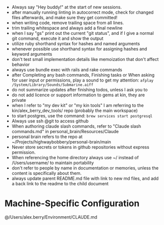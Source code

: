 - Always say "Hey buddy!" at the start of new sessions.
- after manually running linting in autocorrect mode, check for changed files afterwards, and make sure they get committed!
- when writing code, remove trailing space from all lines.
- trim trailing whitespace and always add a final newline
- when I say "gs" print out the current "git status", and if I give a normal git command, execute it and show the output
- utilize ruby shorthand syntax for hashes and named arguments
- whenever possible use shorthand syntax for assigning hashes and keyword arguments
- don't test small implementation details like memoization that don't affect behavior
- always use bundle exec with rails and rake commands
- after Completing any bash commands, Finishing tasks or When asking for user input or permissions, play a sound to get my attention: `afplay /System/Library/Sounds/Submarine.aiff`
- do not summarize updates after finishing todos, unless I ask you to
- do not add licence or support information to gems at kin, they are private
- when I refer to "my dev kit" or "my kin tools" I am referring to the kin/alex_berry_dev_tools/ repo (probably the main workspace)
- to start postgres, use the command: `brew services start postgresql`
- Always use ssh @git to access github
- When authoring claude slash commands, refer to "Claude slash commands.md" in personal_brain/Resources/Claude
- personal brain refers to the repo at ~/Projects/highwaybobbery/personal-brain/main 
- Never store secrets or tokens in github repositories without express permission.
- When referencing the home directory always use ~/ instead of /Users/username/ to maintain portability
- don't refer to people by name in documentation or memories, unless the content is specifically about them.
- always update parent README.md file with link to new md files, and add a back link to the readme to the child document

# Machine-Specific Configuration
@/Users/alex.berry/Environment/CLAUDE.md